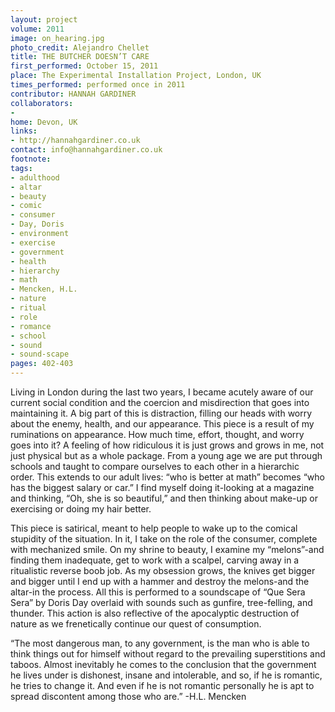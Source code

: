 ```yaml
---
layout: project
volume: 2011
image: on_hearing.jpg
photo_credit: Alejandro Chellet
title: THE BUTCHER DOESN’T CARE
first_performed: October 15, 2011
place: The Experimental Installation Project, London, UK
times_performed: performed once in 2011
contributor: HANNAH GARDINER
collaborators:
- 
home: Devon, UK
links:
- http://hannahgardiner.co.uk
contact: info@hannahgardiner.co.uk
footnote: 
tags:
- adulthood
- altar
- beauty
- comic
- consumer
- Day, Doris
- environment
- exercise
- government
- health
- hierarchy
- math
- Mencken, H.L.
- nature
- ritual
- role
- romance
- school
- sound
- sound-scape
pages: 402-403
---
```


Living in London during the last two years, I became acutely aware of our current social condition and the coercion and misdirection that goes into maintaining it. A big part of this is distraction, filling our heads with worry about the enemy, health, and our appearance. This piece is a result of my ruminations on appearance. How much time, effort, thought, and worry goes into it? A feeling of how ridiculous it is just grows and grows in me, not just physical but as a whole package. From a young age we are put through schools and taught to compare ourselves to each other in a hierarchic order. This extends to our adult lives: “who is better at math” becomes “who has the biggest salary or car.” I find myself doing it-looking at a magazine and thinking, “Oh, she is so beautiful,” and then thinking about make-up or exercising or doing my hair better.

This piece is satirical, meant to help people to wake up to the comical stupidity of the situation. In it, I take on the role of the consumer, complete with mechanized smile. On my shrine to beauty, I examine my “melons”-and finding them inadequate, get to work with a scalpel, carving away in a ritualistic reverse boob job. As my obsession grows, the knives get bigger and bigger until I end up with a hammer and destroy the melons-and the altar-in the process. All this is performed to a soundscape of “Que Sera Sera” by Doris Day overlaid with sounds such as gunfire, tree-felling, and thunder. This action is also reflective of the apocalyptic destruction of nature as we frenetically continue our quest of consumption.

“The most dangerous man, to any government, is the man who is able to think things out for himself without regard to the prevailing superstitions and taboos. Almost inevitably he comes to the conclusion that the government he lives under is dishonest, insane and intolerable, and so, if he is romantic, he tries to change it. And even if he is not romantic personally he is apt to spread discontent among those who are.” -H.L. Mencken

